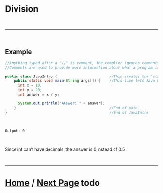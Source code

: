 # Division 

<br>

***

<br>


## Example

````Java
//Anything typed after a "//" is comment, the complier ignores comments
//Comments are used to provide more information about what a program is doing.

public class JavaIntro {                        //This creates the "class", for now think of each class like a document or file
    public static void main(String args[]) {    //This line lets Java know what to run when you click execute below
      int x = 10;
      int y = 20;
      int answer = x / y;

      System.out.println("Answer: " + answer);
    }                                           //End of main
}                                               //End of JavaIntro
````
<br>

`Output: 0`

<br>

Since int can’t have decimals, the answer is 0 instead of 0.5

<br> 

***

# [Home]() / [Next Page]() todo
 
